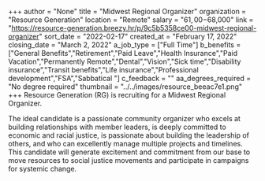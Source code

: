 +++
author = "None"
title = "Midwest Regional Organizer"
organization = "Resource Generation"
location = "Remote"
salary = "$61,00-$68,000"
link = "https://resource-generation.breezy.hr/p/9c5b5358ce00-midwest-regional-organizer"
sort_date = "2022-02-17"
created_at = "February 17, 2022"
closing_date = "March 2, 2022"
a_job_type = ["Full Time"]
b_benefits = ["General Benefits","Retirement","Paid Leave","Health Insurance","Paid Vacation","Permanently Remote","Dental","Vision","Sick time","Disability insurance","Transit benefits","Life insurance","Professional development","FSA","Sabbatical "]
c_feedback = ""
aa_degrees_required = "No degree required"
thumbnail = "../../images/resource_beeac7e1.png"
+++
Resource Generation (RG) is recruiting for a Midwest Regional Organizer.

The ideal candidate is a passionate community organizer who excels at building relationships with member leaders, is deeply committed to economic and racial justice, is passionate about building the leadership of others, and who can excellently manage multiple projects and timelines. This candidate will generate excitement and commitment from our base to move resources to social justice movements and participate in campaigns for systemic change.